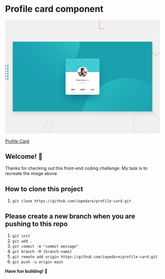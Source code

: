 # Profile card component

![Design preview for the Profile card component coding challenge](./design/desktop-preview.jpg)

[Profile Card](https://profile-card-git-main-iopedare.vercel.app/)

## Welcome! 👋

Thanks for checking out this front-end coding challenge. My task is to recreate the image above. 



## How to clone this project
1. `git clone https://github.com/iopedare/profile-card.git`

## Please create a new branch when you are pushing to this repo
1. `git init`
2. `git add .`
3. `git commit -m "commit message"`
4. `git branch -M [branch-name]`
5. `git remote add origin https://github.com/iopedare/profile-card.git`
6. `git push -u origin main`




**Have fun building!** 🚀
